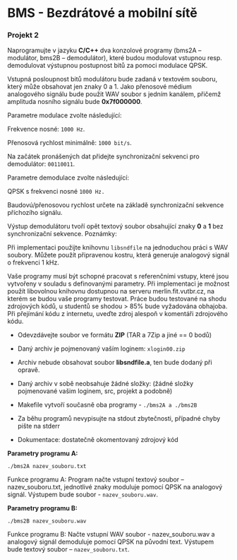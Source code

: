 # BMS - Bezdrátové a mobilní sítě

### Projekt 2

Naprogramujte v jazyku **C/C++** dva konzolové programy (bms2A – modulátor, bms2B – demodulátor), které budou modulovat vstupnou resp. demodulovat výstupnou postupnost bitů za pomoci modulace QPSK.

Vstupná posloupnost bitů modulátoru bude zadaná v textovém souboru, který může obsahovat jen znaky 0 a 1. Jako přenosové médium analogového signálu bude použit WAV soubor s jedním kanálem, přičemž amplituda nosního signálu bude **0x7f000000**.

Parametre modulace zvolte následující:

Frekvence nosné: `1000 Hz`.

Přenosová rychlost minimálně: `1000 bit/s`.

Na začátek pronášených dat přidejte synchronizační sekvenci pro demodulátor: `00110011`.

Parametre demodulace zvolte následující:

QPSK s frekvenci nosné `1000 Hz.`

Baudovú/přenosovou rychlost určete na základě synchronizační sekvence příchozího signálu.

Výstup demodulátoru tvoří opět textový soubor obsahující znaky **0** a **1** bez synchronizační sekvence.
Poznámky:

Při implementaci použijte knihovnu `libsndfile` na jednoduchou práci s WAV soubory.
Můžete použít připravenou kostru, která generuje analogový signál o frekvenci 1 kHz.

Vaše programy musí být schopné pracovat s referenčními vstupy, které jsou vytvořeny v souladu s definovanými parametry.
Při implementaci je možnost použít libovolnou knihovnu dostupnou na serveru merlin.fit.vutbr.cz, na kterém se budou vaše programy testovat. Práce budou testované na shodu zdrojových kódů, u studentů se shodou > 85% bude vyžadována obhajoba. Při přejímání kódu z internetu, uveďte zdroj alespoň v komentáři zdrojového kódu.

* Odevzdávejte soubor ve formátu **ZIP** (TAR a 7Zip a jiné == 0 bodů)

* Daný archiv je pojmenovaný vaším loginem: `xlogin00.zip`

* Archiv nebude obsahovat soubor **libsndfile.a**, ten bude dodaný při opravě.

* Daný archiv v sobě neobsahuje žádné složky: (žádné složky pojmenované vašim loginem, src, projekt a podobně)

* Makefile vytvoří současně oba programy - `./bms2A a ./bms2B`

* Za běhu programů nevypisujte na stdout zbytečnosti, případné chyby pište na stderr

* Dokumentace: dostatečně okomentovaný zdrojový kód

**Parametry programu A:**
```
./bms2A nazev_souboru.txt
```
Funkce programu A:
Program načte vstupní textový soubor – nazev_souboru.txt, jednotlivé znaky moduluje pomocí QPSK na analogový signál. Výstupem bude soubor - `nazev_souboru.wav`.

**Parametry programu B:**
```
./bms2B nazev_souboru.wav
```
Funkce programu B:
Načte vstupní WAV soubor - nazev_souboru.wav a analogový signál demoduluje pomocí QPSK na původní text. Výstupem bude textový soubor – `nazev_souboru.txt`.

